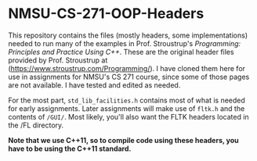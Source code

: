 # NMSU-CS-271-OOP-Headers

This repository contains the files (mostly headers, some implementations) needed to run many of the examples in Prof. Stroustrup's *Programming: Principles and Practice Using C++*. These are the original header files provided by Prof. Stroustrup at (https://www.stroustrup.com/Programming/). I have cloned them here for use in assignments for NMSU's CS 271 course, since some of those pages are not available. I have tested and edited as needed.

For the most part, `std_lib_facilities.h` contains most of what is needed for early assignments. Later assignments will make use of `fltk.h` and the contents of `/GUI/`. Most likely, you'll also want the FLTK headers located in the /FL directory. 

**Note that we use C++11, so to compile code using these headers, you have to be using the C++11 standard.**
